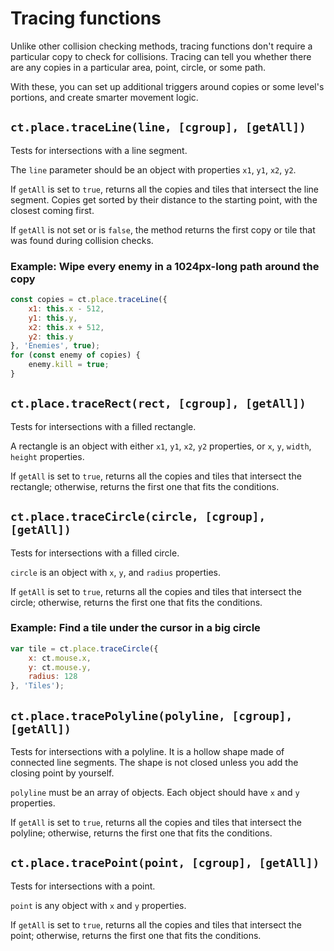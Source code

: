 # Tracing functions

Unlike other collision checking methods, tracing functions don't require a particular copy to check for collisions. Tracing can tell you whether there are any copies in a particular area, point, circle, or some path.

With these, you can set up additional triggers around copies or some level's portions, and create smarter movement logic.

## `ct.place.traceLine(line, [cgroup], [getAll])`

Tests for intersections with a line segment.

The `line` parameter should be an object with properties `x1`, `y1`, `x2`, `y2`.

If `getAll` is set to `true`, returns all the copies and tiles that intersect the line segment. Copies get sorted by their distance to the starting point, with the closest coming first.

If `getAll` is not set or is `false`, the method returns the first copy or tile that was found during collision checks.

### Example: Wipe every enemy in a 1024px-long path around the copy

```js
const copies = ct.place.traceLine({
    x1: this.x - 512,
    y1: this.y,
    x2: this.x + 512,
    y2: this.y
}, 'Enemies', true);
for (const enemy of copies) {
    enemy.kill = true;
}
```

## `ct.place.traceRect(rect, [cgroup], [getAll])`

Tests for intersections with a filled rectangle.

A rectangle is an object with either `x1`, `y1`, `x2`, `y2` properties, or `x`, `y`, `width`, `height` properties.

If `getAll` is set to `true`, returns all the copies and tiles that intersect
the rectangle; otherwise, returns the first one that fits the conditions.

## `ct.place.traceCircle(circle, [cgroup], [getAll])`

Tests for intersections with a filled circle.

`circle` is an object with `x`, `y`, and `radius` properties.

If `getAll` is set to `true`, returns all the copies and tiles that intersect the circle; otherwise, returns the first one that fits the conditions.

### Example: Find a tile under the cursor in a big circle

```js
var tile = ct.place.traceCircle({
    x: ct.mouse.x,
    y: ct.mouse.y,
    radius: 128
}, 'Tiles');
```

## `ct.place.tracePolyline(polyline, [cgroup], [getAll])`

Tests for intersections with a polyline. It is a hollow shape made of connected line segments. The shape is not closed unless you add the closing point by yourself.

`polyline` must be an array of objects. Each object should have `x` and `y` properties.

If `getAll` is set to `true`, returns all the copies and tiles that intersect the polyline; otherwise, returns the first one that fits the conditions.

## `ct.place.tracePoint(point, [cgroup], [getAll])`

Tests for intersections with a point.

`point` is any object with `x` and `y` properties.

If `getAll` is set to `true`, returns all the copies and tiles that intersect the point; otherwise, returns the first one that fits the conditions.
